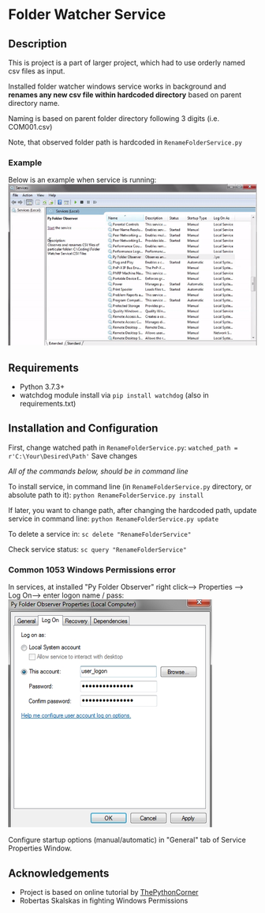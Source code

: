 # Folder Watcher Service


## Description

This is project is a part of larger project, which had to use orderly named csv files as input.

Installed folder watcher windows service works in background and **renames any new csv file within hardcoded directory** based on parent directory name.

Naming is based on parent folder directory following 3 digits (i.e. COM001.csv)

Note, that observed folder path is hardcoded in `RenameFolderService.py`

### Example

Below is an example when service is running:
![Running Service Example](/Sample%20Files/watcher-demo-gif.gif)

## Requirements

- Python 3.7.3+
- watchdog module install via `pip install watchdog` (also in requirements.txt)

## Installation and Configuration

First, change watched path in `RenameFolderService.py`:
`watched_path = r'C:\Your\Desired\Path'`
Save changes

*All of the commands below, should be in command line* 

To install service, in command line (in `RenameFolderService.py` directory, or absolute path to it):
`python RenameFolderService.py install`


If later, you want to change path, after changing the hardcoded path, update service in command line:
`python RenameFolderService.py update`

To delete a service in:
`sc delete "RenameFolderService"`

Check service status:
`sc query "RenameFolderService"`

### Common 1053 Windows Permissions error

In services, at installed "Py Folder Observer" right click--> Properties --> Log On--> enter logon name / pass:
![Screenshot from Log On Tab in Service Properties](/Sample%20Files/service-logon-screenshot.JPG)

Configure startup options (manual/automatic) in "General" tab of Service Properties Window.

## Acknowledgements

- Project is based on online tutorial by [ThePythonCorner](https://www.thepythoncorner.com/2018/08/how-to-create-a-windows-service-in-python/)
- Robertas Skalskas in fighting Windows Permissions